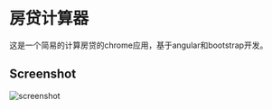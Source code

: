 # 房贷计算器
这是一个简易的计算房贷的chrome应用，基于angular和bootstrap开发。
## Screenshot
![screenshot](/samples/hello-world/assets/screenshot.png)

